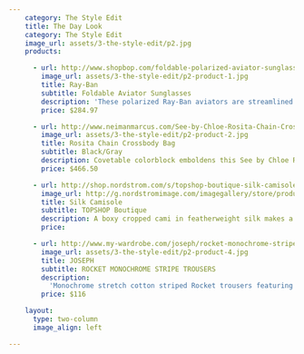```yaml
---
    category: The Style Edit
    title: The Day Look
    category: The Style Edit
    image_url: assets/3-the-style-edit/p2.jpg
    products:

      - url: http://www.shopbop.com/foldable-polarized-aviator-sunglasses-ray/vp/v=1/845524441945675.htm?folderID=2534374302094311&fm=other-shopbysize-viewall&colorId=45156
        image_url: assets/3-the-style-edit/p2-product-1.jpg
        title: Ray-Ban
        subtitle: Foldable Aviator Sunglasses
        description: 'These polarized Ray-Ban aviators are streamlined classics with a twist: Tiny hinges in the bridge and temples fold these up into half their size, making for compact, easy transport. Plastic-tipped temples and signature logo lettering at one corner. Case and cleaning cloth included.'
        price: $284.97

      - url: http://www.neimanmarcus.com/See-by-Chloe-Rosita-Chain-Crossbody-Bag-Black-Gray/prod161220019/p.prod
        image_url: assets/3-the-style-edit/p2-product-2.jpg
        title: Rosita Chain Crossbody Bag
        subtitle: Black/Gray
        description: Covetable colorblock emboldens this See by Chloe Rosita bag—the shoulder-slung size makes it ideal for meeting and mingling at happy hours.
        price: $466.50

      - url: http://shop.nordstrom.com/s/topshop-boutique-silk-camisole/3595011?origin=keywordsearch
        image_url: http://g.nordstromimage.com/imagegallery/store/product/Large/17/_8248337.jpg
        title: Silk Camisole
        subtitle: TOPSHOP Boutique
        description: A boxy cropped cami in featherweight silk makes a versatile essential.
        price:

      - url: http://www.my-wardrobe.com/joseph/rocket-monochrome-stripe-trousers-889022
        image_url: assets/3-the-style-edit/p2-product-4.jpg
        title: JOSEPH
        subtitle: ROCKET MONOCHROME STRIPE TROUSERS
        description:
          'Monochrome stretch cotton striped Rocket trousers featuring a fitted waistband, belt loops, a button, concealed zip and hook-and-eye fly fastening, two hip pockets a buttoned rear jet pocket and a kick flare. Joseph trousers have a 35 inch inside leg, a 9 inch rise and an 18 inch leg opening. 53% viscose, 42% cotton, 5% elastane. Lining: 61% acetate, 39% polyester. Dry clean only.'
        price: $116

    layout:
      type: two-column
      image_align: left

---
```


